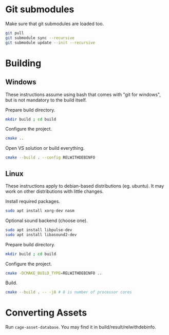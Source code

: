 
# Git submodules

Make sure that git submodules are loaded too.
```bash
git pull
git submodule sync --recursive
git submodule update --init --recursive
```

# Building

## Windows

These instructions assume using bash that comes with "git for windows", but is not mandatory to the build itself.

Prepare build directory.
```bash
mkdir build ; cd build
```

Configure the project.
```bash
cmake ..
```

Open VS solution or build everything.
```bash
cmake --build . --config RELWITHDEBINFO
```

## Linux

These instructions apply to debian-based distributions (eg. ubuntu).
It may work on other distributions with little changes.

Install required packages.
```bash
sudo apt install xorg-dev nasm
```

Optional sound backend (choose one).
```bash
sudo apt install libpulse-dev
sudo apt install libasound2-dev
```

Prepare build directory.
```bash
mkdir build ; cd build
```

Configure the project.
```bash
cmake -DCMAKE_BUILD_TYPE=RELWITHDEBINFO ..
```

Build.
```bash
cmake --build . -- -j8 # 8 is number of processor cores
```

# Converting Assets

Run `cage-asset-database`. You may find it in build/result/relwithdebinfo.

